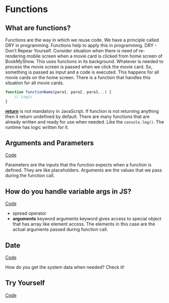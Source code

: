 # Functions

## What are functions?
Functions are the way in which we reuse code. We have a principle called DRY in programming. Functions help to apply this in programming.
DRY - Don't Repear Yourself.
Consider situation when there is need of re-rendering mobile screen when a movie card is clicked from home screen of BookMyShow. This uses functions in its background. Whatever is needed to process the movie screen is passed when we click the movie card. So, something is passed as input and a code is executed. This happens for all movie cards on the home screen. There is a function that handles this situation for all movie cards.

```js
function functionName(para1, para2, para3,..) {
    // Logic
}
```
[**return**](./funtions.js) is not mandatory in JavaScript. If function is not returning anything then it return undefined by default.
There are many functions that are already written and ready for use when needed. Like the ```console.log()```. The runtime has logic written for it.

## Arguments and Parameters
[Code](./argumentsAndParameters.js)

Parameters are the inputs that the function expects when a function is defined. They are like placeholders.
Arguments are the values that we pass during the function call.

## How do you handle variable args in JS?
[Code](./funWithFunctions.js)
- spread operator
- **arguments** keyword
arguments keyword gives access to special object that has array like element access. The elements in this case are the actual arguments passed during function call.

## Date
[Code](./date.js)

How do you get the system data when needed? Check it!

## Try Yourself
[Code](./homeWork.js)
